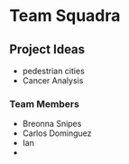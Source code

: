 # Team Squadra

## Project Ideas
- pedestrian cities
- Cancer Analysis

### Team Members

- Breonna Snipes
- Carlos Dominguez
- Ian
- 

